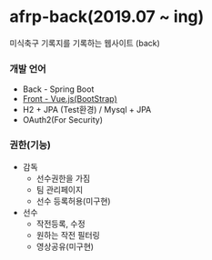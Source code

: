# afrp-back(2019.07 ~ ing)
미식축구 기록지를 기록하는 웹사이트 (back)

### 개발 언어
- Back - Spring Boot
- [Front - Vue.js(BootStrap)](https://github.com/dcsc3500/afrp-front)
- H2 + JPA (Test환경) / Mysql + JPA
- OAuth2(For Security)

### 권한(기능)
- 감독
  - 선수권한을 가짐
  - 팀 관리페이지
  - 선수 등록허용(미구현)
- 선수
  - 작전등록, 수정
  - 원하는 작전 필터링
  - 영상공유(미구현)

